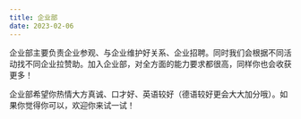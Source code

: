 ```yaml
---
title: 企业部
date: 2023-02-06
---
```


企业部主要负责企业参观、与企业维护好关系、企业招聘。同时我们会根据不同活动找不同企业拉赞助。加入企业部，对全方面的能力要求都很高，同样你也会收获更多！

企业部希望你热情大方真诚、口才好、英语较好（德语较好更会大大加分哦）。如果你觉得你可以，欢迎你来试一试！
